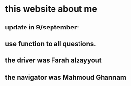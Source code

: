 # this website about me 
## update in 9/september:
## use function to all questions.
## the driver was Farah alzayyout
## the navigator was Mahmoud Ghannam